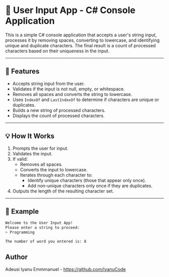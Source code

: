 # 🧾 User Input App - C# Console Application

This is a simple C# console application that accepts a user's string input, processes it by removing spaces, converting to lowercase, and identifying unique and duplicate characters. The final result is a count of processed characters based on their uniqueness in the input.

---

## 🚀 Features

- Accepts string input from the user.
- Validates if the input is not null, empty, or whitespace.
- Removes all spaces and converts the string to lowercase.
- Uses `IndexOf` and `LastIndexOf` to determine if characters are unique or duplicates.
- Builds a new string of processed characters.
- Displays the count of processed characters.

---

## 💡 How It Works

1. Prompts the user for input.
2. Validates the input.
3. If valid:
   - Removes all spaces.
   - Converts the input to lowercase.
   - Iterates through each character to:
     - Identify unique characters (those that appear only once).
     - Add non-unique characters only once if they are duplicates.
4. Outputs the length of the resulting character set.

---

## 🧪 Example

```bash
Welcome to the User Input App!
Please enter a string to proceed:
> Programming

The number of word you entered is: 8
```

## Author
Adeusi Iyanu Emmmanuel - https://github.com/IyanuCode